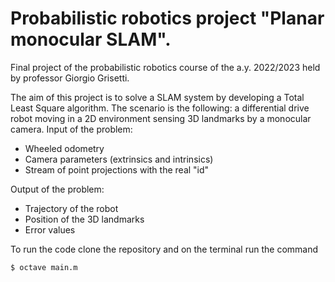 # Probabilistic robotics project "Planar monocular SLAM".
Final project of the probabilistic robotics course of the a.y. 2022/2023 held by professor Giorgio Grisetti. 

The aim of this project is to solve a SLAM system by developing a Total Least Square algorithm. The scenario is the following: a differential drive robot moving in a 2D environment sensing 3D landmarks by a monocular camera.
Input of the problem:
 - Wheeled odometry
 - Camera parameters (extrinsics and intrinsics)
 - Stream of point projections with the real "id"

Output of the problem:
 - Trajectory of the robot
 - Position of the 3D landmarks
 - Error values
 
 To run the code clone the repository and on the terminal run the command
 ```
$ octave main.m

```
